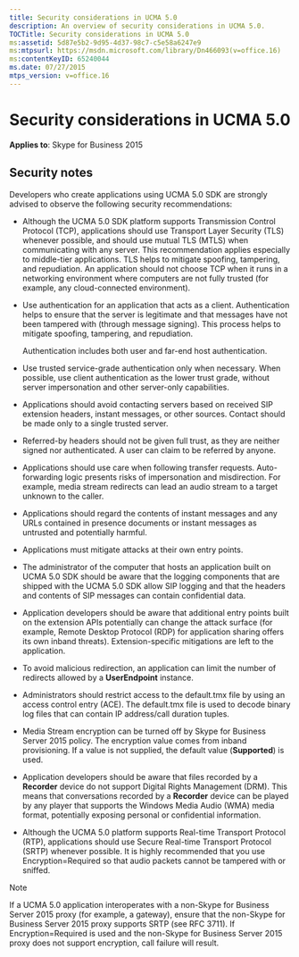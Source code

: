 ```yaml
---
title: Security considerations in UCMA 5.0
description: An overview of security considerations in UCMA 5.0.
TOCTitle: Security considerations in UCMA 5.0
ms:assetid: 5d87e5b2-9d95-4d37-98c7-c5e58a6247e9
ms:mtpsurl: https://msdn.microsoft.com/library/Dn466093(v=office.16)
ms:contentKeyID: 65240044
ms.date: 07/27/2015
mtps_version: v=office.16
---
```


# Security considerations in UCMA 5.0

**Applies to**: Skype for Business 2015

## Security notes

Developers who create applications using UCMA 5.0 SDK are strongly advised to observe the following security recommendations:

- Although the UCMA 5.0 SDK platform supports Transmission Control Protocol (TCP), applications should use Transport Layer Security (TLS) whenever possible, and should use mutual TLS (MTLS) when communicating with any server. This recommendation applies especially to middle-tier applications. TLS helps to mitigate spoofing, tampering, and repudiation. An application should not choose TCP when it runs in a networking environment where computers are not fully trusted (for example, any cloud-connected environment).

- Use authentication for an application that acts as a client. Authentication helps to ensure that the server is legitimate and that messages have not been tampered with (through message signing). This process helps to mitigate spoofing, tampering, and repudiation.
    
  Authentication includes both user and far-end host authentication.

- Use trusted service-grade authentication only when necessary. When possible, use client authentication as the lower trust grade, without server impersonation and other server-only capabilities.

- Applications should avoid contacting servers based on received SIP extension headers, instant messages, or other sources. Contact should be made only to a single trusted server.

- Referred-by headers should not be given full trust, as they are neither signed nor authenticated. A user can claim to be referred by anyone.

- Applications should use care when following transfer requests. Auto-forwarding logic presents risks of impersonation and misdirection. For example, media stream redirects can lead an audio stream to a target unknown to the caller.

- Applications should regard the contents of instant messages and any URLs contained in presence documents or instant messages as untrusted and potentially harmful.

- Applications must mitigate attacks at their own entry points.

- The administrator of the computer that hosts an application built on UCMA 5.0 SDK should be aware that the logging components that are shipped with the UCMA 5.0 SDK allow SIP logging and that the headers and contents of SIP messages can contain confidential data.

- Application developers should be aware that additional entry points built on the extension APIs potentially can change the attack surface (for example, Remote Desktop Protocol (RDP) for application sharing offers its own inband threats). Extension-specific mitigations are left to the application.

- To avoid malicious redirection, an application can limit the number of redirects allowed by a **UserEndpoint** instance.

- Administrators should restrict access to the default.tmx file by using an access control entry (ACE). The default.tmx file is used to decode binary log files that can contain IP address/call duration tuples.

- Media Stream encryption can be turned off by Skype for Business Server 2015 policy. The encryption value comes from inband provisioning. If a value is not supplied, the default value (**Supported**) is used.

- Application developers should be aware that files recorded by a **Recorder** device do not support Digital Rights Management (DRM). This means that conversations recorded by a **Recorder** device can be played by any player that supports the Windows Media Audio (WMA) media format, potentially exposing personal or confidential information.

- Although the UCMA 5.0 platform supports Real-time Transport Protocol (RTP), applications should use Secure Real-time Transport Protocol (SRTP) whenever possible. It is highly recommended that you use Encryption=Required so that audio packets cannot be tampered with or sniffed.
    
> [!NOTE]
> If a UCMA 5.0 application interoperates with a non-Skype for Business Server 2015 proxy (for example, a gateway), ensure that the non-Skype for Business Server 2015 proxy supports SRTP (see RFC 3711). If Encryption=Required is used and the non-Skype for Business Server 2015 proxy does not support encryption, call failure will result.



